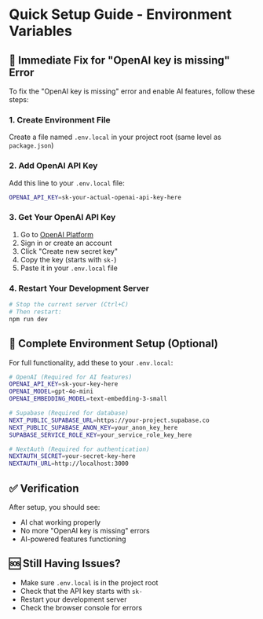 # Quick Setup Guide - Environment Variables

## 🚨 Immediate Fix for "OpenAI key is missing" Error

To fix the "OpenAI key is missing" error and enable AI features, follow these steps:

### 1. Create Environment File
Create a file named `.env.local` in your project root (same level as `package.json`)

### 2. Add OpenAI API Key
Add this line to your `.env.local` file:
```bash
OPENAI_API_KEY=sk-your-actual-openai-api-key-here
```

### 3. Get Your OpenAI API Key
1. Go to [OpenAI Platform](https://platform.openai.com/api-keys)
2. Sign in or create an account
3. Click "Create new secret key"
4. Copy the key (starts with `sk-`)
5. Paste it in your `.env.local` file

### 4. Restart Your Development Server
```bash
# Stop the current server (Ctrl+C)
# Then restart:
npm run dev
```

## 🔧 Complete Environment Setup (Optional)

For full functionality, add these to your `.env.local`:

```bash
# OpenAI (Required for AI features)
OPENAI_API_KEY=sk-your-key-here
OPENAI_MODEL=gpt-4o-mini
OPENAI_EMBEDDING_MODEL=text-embedding-3-small

# Supabase (Required for database)
NEXT_PUBLIC_SUPABASE_URL=https://your-project.supabase.co
NEXT_PUBLIC_SUPABASE_ANON_KEY=your_anon_key_here
SUPABASE_SERVICE_ROLE_KEY=your_service_role_key_here

# NextAuth (Required for authentication)
NEXTAUTH_SECRET=your-secret-key-here
NEXTAUTH_URL=http://localhost:3000
```

## ✅ Verification
After setup, you should see:
- AI chat working properly
- No more "OpenAI key is missing" errors
- AI-powered features functioning

## 🆘 Still Having Issues?
- Make sure `.env.local` is in the project root
- Check that the API key starts with `sk-`
- Restart your development server
- Check the browser console for errors



